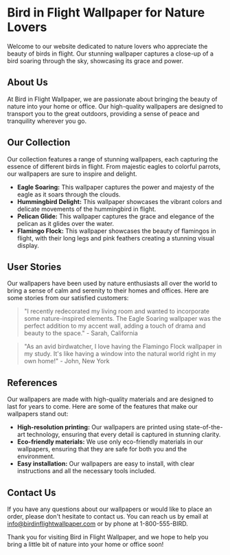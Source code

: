<!--
Write me content for website with wallpaper which alt text is:

"A close-up of a bird in flight"

The name/title of the page should not be 1:1 copy of the alt text but rather a real content of the website which is using this wallpaper.

- Use markdown format 
- Start with the heading
- The content should look like a real website 
- Include real sections like references, contact, user stories, etc. use things relevant to the page purpose.
- Feel free to use structure like headings, bullets, numbering, blockquotes, paragraphs, horizontal lines, etc.
- You can use formatting like bold or _italic_
- You can include UTF-8 emojis
- Links should be only #hash anchors (and you can refer to the document itself)
- Do not include images
-->

<!--font:Poppins-->

# Bird in Flight Wallpaper for Nature Lovers

Welcome to our website dedicated to nature lovers who appreciate the beauty of birds in flight. Our stunning wallpaper captures a close-up of a bird soaring through the sky, showcasing its grace and power.

## About Us

At Bird in Flight Wallpaper, we are passionate about bringing the beauty of nature into your home or office. Our high-quality wallpapers are designed to transport you to the great outdoors, providing a sense of peace and tranquility wherever you go.

## Our Collection

Our collection features a range of stunning wallpapers, each capturing the essence of different birds in flight. From majestic eagles to colorful parrots, our wallpapers are sure to inspire and delight.

- **Eagle Soaring:** This wallpaper captures the power and majesty of the eagle as it soars through the clouds.
- **Hummingbird Delight:** This wallpaper showcases the vibrant colors and delicate movements of the hummingbird in flight.
- **Pelican Glide:** This wallpaper captures the grace and elegance of the pelican as it glides over the water.
- **Flamingo Flock:** This wallpaper showcases the beauty of flamingos in flight, with their long legs and pink feathers creating a stunning visual display.

## User Stories

Our wallpapers have been used by nature enthusiasts all over the world to bring a sense of calm and serenity to their homes and offices. Here are some stories from our satisfied customers:

> "I recently redecorated my living room and wanted to incorporate some nature-inspired elements. The Eagle Soaring wallpaper was the perfect addition to my accent wall, adding a touch of drama and beauty to the space." - Sarah, California

> "As an avid birdwatcher, I love having the Flamingo Flock wallpaper in my study. It's like having a window into the natural world right in my own home!" - John, New York

## References

Our wallpapers are made with high-quality materials and are designed to last for years to come. Here are some of the features that make our wallpapers stand out:

- **High-resolution printing:** Our wallpapers are printed using state-of-the-art technology, ensuring that every detail is captured in stunning clarity.
- **Eco-friendly materials:** We use only eco-friendly materials in our wallpapers, ensuring that they are safe for both you and the environment.
- **Easy installation:** Our wallpapers are easy to install, with clear instructions and all the necessary tools included.

## Contact Us

If you have any questions about our wallpapers or would like to place an order, please don't hesitate to contact us. You can reach us by email at info@birdinflightwallpaper.com or by phone at 1-800-555-BIRD.

Thank you for visiting Bird in Flight Wallpaper, and we hope to help you bring a little bit of nature into your home or office soon!
